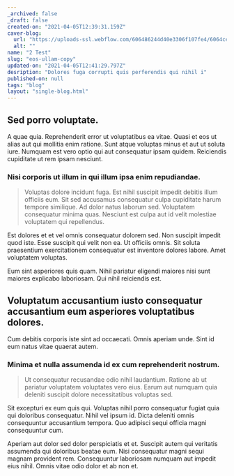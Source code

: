 ```yaml
---
_archived: false
_draft: false
created-on: "2021-04-05T12:39:31.159Z"
caver-blog:
  url: "https://uploads-ssl.webflow.com/606486244d40e3306f107fe4/6064ceca58b1e40335028a52_1617219275125-image4.jpg"
  alt: ""
name: "2 Test"
slug: "eos-ullam-copy"
updated-on: "2021-04-05T12:41:29.797Z"
desription: "Dolores fuga corrupti quis perferendis qui nihil i"
published-on: null
tags: "blog"
layout: "single-blog.html"
---
```


Sed porro voluptate.
--------------------

A quae quia. Reprehenderit error ut voluptatibus ea vitae. Quasi et eos ut alias aut qui mollitia enim ratione. Sunt atque voluptas minus et aut ut soluta iure. Numquam est vero optio qui aut consequatur ipsam quidem. Reiciendis cupiditate ut rem ipsam nesciunt.

### Nisi corporis ut illum in qui illum ipsa enim repudiandae.

> Voluptas dolore incidunt fuga. Est nihil suscipit impedit debitis illum officiis eum. Sit sed accusamus consequatur culpa cupiditate harum tempore similique. Ad dolor natus laborum sed. Voluptatem consequatur minima quas. Nesciunt est culpa aut id velit molestiae voluptatem qui repellendus.

Est dolores et et vel omnis consequatur dolorem sed. Non suscipit impedit quod iste. Esse suscipit qui velit non ea. Ut officiis omnis. Sit soluta praesentium exercitationem consequatur est inventore dolores labore. Amet voluptatem voluptas.

Eum sint asperiores quis quam. Nihil pariatur eligendi maiores nisi sunt maiores explicabo laboriosam. Qui nihil reiciendis est.

Voluptatum accusantium iusto consequatur accusantium eum asperiores voluptatibus dolores.
-----------------------------------------------------------------------------------------

Cum debitis corporis iste sint ad occaecati. Omnis aperiam unde. Sint id eum natus vitae quaerat autem.

### Minima et nulla assumenda id ex cum reprehenderit nostrum.

> Ut consequatur recusandae odio nihil laudantium. Ratione ab ut pariatur voluptatem voluptates vero eius. Earum aut numquam quia deleniti suscipit dolore necessitatibus voluptas sed.

Sit excepturi ex eum quis qui. Voluptas nihil porro consequatur fugiat quia qui doloribus consequatur. Nihil vel ipsum id. Dicta deleniti omnis consequuntur accusantium tempora. Quo adipisci sequi officia magni consequuntur cum.

Aperiam aut dolor sed dolor perspiciatis et et. Suscipit autem qui veritatis assumenda qui doloribus beatae eum. Nisi consequatur magni sequi magnam provident rem. Consequuntur laboriosam numquam aut impedit eius nihil. Omnis vitae odio dolor et ab non et.
